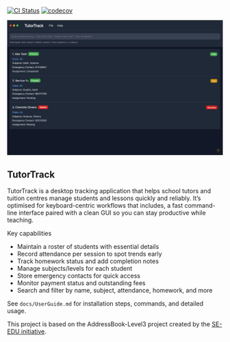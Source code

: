 [![CI Status](https://github.com/AY2526S1-CS2103T-W13-2/tp/workflows/Java%20CI/badge.svg)](https://github.com/AY2526S1-CS2103T-W13-2/tp/actions)
[![codecov](https://codecov.io/github/AY2526S1-CS2103T-W13-2/tp/graph/badge.svg?token=UL00TH2SDC)](https://codecov.io/github/AY2526S1-CS2103T-W13-2/tp)

![Ui](docs/images/Ui.png)

## TutorTrack

TutorTrack is a desktop tracking application that helps school tutors and tuition centres manage students and lessons quickly and reliably. It’s optimised for keyboard-centric workflows that includes, a fast command-line interface paired with a clean GUI so you can stay productive while teaching.

Key capabilities

- Maintain a roster of students with essential details
- Record attendance per session to spot trends early
- Track homework status and add completion notes
- Manage subjects/levels for each student
- Store emergency contacts for quick access
- Monitor payment status and outstanding fees
- Search and filter by name, subject, attendance, homework, and more

See `docs/UserGuide.md` for installation steps, commands, and detailed usage.

This project is based on the AddressBook-Level3 project created by the [SE-EDU initiative](https://se-education.org).

